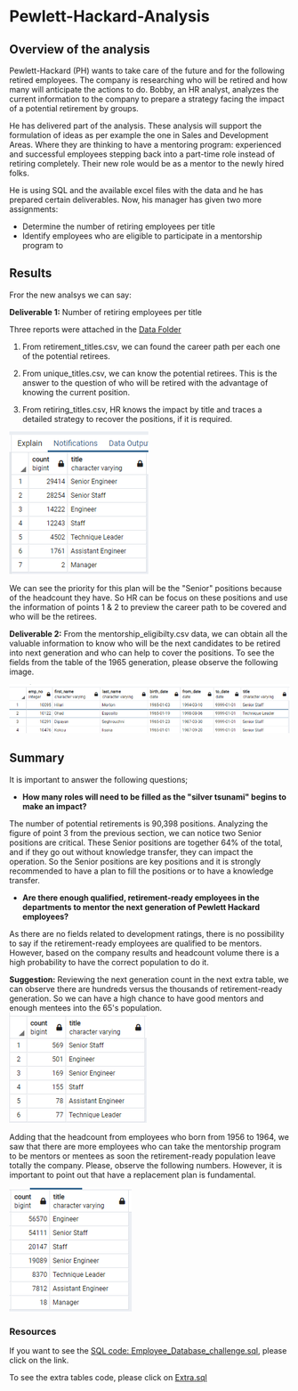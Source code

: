# Pewlett-Hackard-Analysis

## Overview of the analysis

Pewlett-Hackard (PH) wants to take care of the future and for the following retired employees. The company is researching who will be retired and how many will anticipate the actions to do. 
Bobby, an HR analyst, analyzes the current information to the company to prepare a strategy facing the impact of a potential retirement by groups. 

He has delivered part of the analysis. These analysis will support the formulation of ideas as per example the one in Sales and Development Areas. Where they are thinking to have a mentoring program: experienced and successful employees stepping back into a part-time role instead of retiring completely. Their new role would be as a mentor to the newly hired folks.

He is using SQL and the available excel files with the data and he has prepared certain deliverables. Now, his manager has given two more assignments:

  * Determine the number of retiring employees per title
  * Identify employees who are eligible to participate in a mentorship program to 


## Results
Fror the new analsys we can say: 

**Deliverable 1:** Number of retiring employees per title

Three reports were attached in the [Data Folder](https://github.com/JackieCortes/Pewlett-Hackard-Analysis/tree/main/Data)

  1) From retirement_titles.csv, we can found the career path per each one of the potential retirees.

  2) From unique_titles.csv,  we can know the potential retirees. This is the answer to the question of who will be retired with the advantage of knowing the current position. 

  3) From retiring_titles.csv, HR knows the impact by title and traces a detailed strategy to recover the positions, if it is required. 
 
 ![retiring_titles](https://github.com/JackieCortes/Pewlett-Hackard-Analysis/blob/main/Ret_Titles.PNG)
  
We can see the priority for this plan will be the "Senior" positions because of the headcount they have. So HR can be focus on these positions and use the information of points 1 & 2 to preview the career path to be covered and who will be the retirees.

**Deliverable 2:**
From the mentorship_eligibilty.csv data, we can obtain all the valuable information to know who will be the next candidates to be retired into next generation and who can help to cover the positions. To see the fields from the table of the 1965 generation, please observe the following image.

![mentorship_elegibility](https://github.com/JackieCortes/Pewlett-Hackard-Analysis/blob/main/mentor_eli.PNG)


## Summary

It is important to answer the following questions;

* __How many roles will need to be filled as the "silver tsunami" begins to make an impact?__

The number of potential retirements is 90,398 positions. Analyzing the figure of point 3 from the previous section, we can notice two Senior positions are critical. These Senior positions are together 64% of the total, and if they go out without knowledge transfer, they can impact the operation. So the Senior positions are key positions and it is strongly recommended to have a plan to fill the positions or to have a knowledge transfer.

* __Are there enough qualified, retirement-ready employees in the departments to mentor the next generation of Pewlett Hackard employees?__

As there are no fields related to development ratings, there is no possibility to say if the retirement-ready employees are qualified to be mentors. However, based on the company results and headcount volume there is a high probability to have the correct population to do it. 

**Suggestion:** 
Reviewing the next generation count in the next extra table, we can observe there are hundreds versus the thousands of retirement-ready generation. So we can have a high chance to have good mentors and enough mentees into the 65's population.
![Mentees - born in 1965 generation](https://github.com/JackieCortes/Pewlett-Hackard-Analysis/blob/main/Ret_Titles_new.PNG)

Adding that the headcount from employees who born from 1956 to 1964, we saw that there are more employees who can take the mentorship program to be mentors or mentees as soon the retirement-ready population leave totally the company. Please, observe the following numbers. However, it is important to point out that have a replacement plan is fundamental.

![Generation 1956-1964](https://github.com/JackieCortes/Pewlett-Hackard-Analysis/blob/main/outofRange.PNG)

### Resources
If you want to see the [SQL code: Employee_Database_challenge.sql](https://github.com/JackieCortes/Pewlett-Hackard-Analysis/tree/main/Queries), please click on the link.

To see the extra tables code, please click on [Extra.sql](https://github.com/JackieCortes/Pewlett-Hackard-Analysis/tree/main/Extra)

